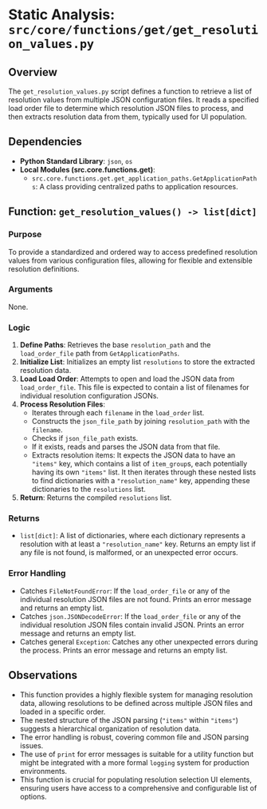 # Static Analysis: `src/core/functions/get/get_resolution_values.py`

## Overview
The `get_resolution_values.py` script defines a function to retrieve a list of resolution values from multiple JSON configuration files. It reads a specified load order file to determine which resolution JSON files to process, and then extracts resolution data from them, typically used for UI population.

## Dependencies
- **Python Standard Library**: `json`, `os`
- **Local Modules (src.core.functions.get)**:
    - `src.core.functions.get.get_application_paths.GetApplicationPaths`: A class providing centralized paths to application resources.

## Function: `get_resolution_values() -> list[dict]`

### Purpose
To provide a standardized and ordered way to access predefined resolution values from various configuration files, allowing for flexible and extensible resolution definitions.

### Arguments
None.

### Logic
1.  **Define Paths**: Retrieves the base `resolution_path` and the `load_order_file` path from `GetApplicationPaths`.
2.  **Initialize List**: Initializes an empty list `resolutions` to store the extracted resolution data.
3.  **Load Load Order**: Attempts to open and load the JSON data from `load_order_file`. This file is expected to contain a list of filenames for individual resolution configuration JSONs.
4.  **Process Resolution Files**: 
    - Iterates through each `filename` in the `load_order` list.
    - Constructs the `json_file_path` by joining `resolution_path` with the `filename`.
    - Checks if `json_file_path` exists.
    - If it exists, reads and parses the JSON data from that file.
    - Extracts resolution items: It expects the JSON data to have an `"items"` key, which contains a list of `item_group`s, each potentially having its own `"items"` list. It then iterates through these nested lists to find dictionaries with a `"resolution_name"` key, appending these dictionaries to the `resolutions` list.
5.  **Return**: Returns the compiled `resolutions` list.

### Returns
- `list[dict]`: A list of dictionaries, where each dictionary represents a resolution with at least a `"resolution_name"` key. Returns an empty list if any file is not found, is malformed, or an unexpected error occurs.

### Error Handling
- Catches `FileNotFoundError`: If the `load_order_file` or any of the individual resolution JSON files are not found. Prints an error message and returns an empty list.
- Catches `json.JSONDecodeError`: If the `load_order_file` or any of the individual resolution JSON files contain invalid JSON. Prints an error message and returns an empty list.
- Catches general `Exception`: Catches any other unexpected errors during the process. Prints an error message and returns an empty list.

## Observations
- This function provides a highly flexible system for managing resolution data, allowing resolutions to be defined across multiple JSON files and loaded in a specific order.
- The nested structure of the JSON parsing (`"items"` within `"items"`) suggests a hierarchical organization of resolution data.
- The error handling is robust, covering common file and JSON parsing issues.
- The use of `print` for error messages is suitable for a utility function but might be integrated with a more formal `logging` system for production environments.
- This function is crucial for populating resolution selection UI elements, ensuring users have access to a comprehensive and configurable list of options.
